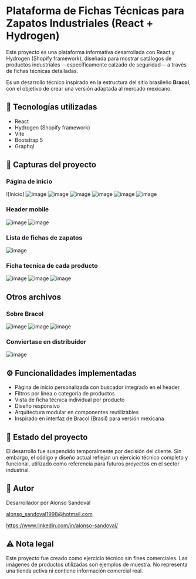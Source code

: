 # Plataforma de Fichas Técnicas para Zapatos Industriales (React + Hydrogen)

Este proyecto es una plataforma informativa desarrollada con React y Hydrogen (Shopify framework), diseñada para mostrar catálogos de productos industriales —específicamente calzado de seguridad— a través de fichas técnicas detalladas. 

Es un desarrollo técnico inspirado en la estructura del sitio brasileño **Bracol**, con el objetivo de crear una versión adaptada al mercado mexicano.

## 🚀 Tecnologías utilizadas

- React
- Hydrogen (Shopify framework)
- Vite
- Bootstrap 5
- Graphql

## 📸 Capturas del proyecto

### Página de inicio

![Inicio] ![image](https://github.com/user-attachments/assets/829734ac-c1f5-4758-a080-ab6a7ceb54ab)
![image](https://github.com/user-attachments/assets/86455817-a405-45cc-bcf9-c6f7b5c9b1a1)
![image](https://github.com/user-attachments/assets/f3b991cf-dc03-4970-81a8-a11f2b9c0581)
![image](https://github.com/user-attachments/assets/608bb508-d3fe-4723-92ab-368808b2c259)
![image](https://github.com/user-attachments/assets/a521c699-b803-4af9-8989-c3a18ea3bb7d)
![image](https://github.com/user-attachments/assets/5705792a-7f4a-4247-b71d-82595b7d33e7)

### Header mobile

![image](https://github.com/user-attachments/assets/53bf1433-ed28-4f57-af49-105f8f4a9d87)
![image](https://github.com/user-attachments/assets/753b0a57-1574-4f6f-8c03-df18ea3f00d6)

### Lista de fichas de zapatos

![image](https://github.com/user-attachments/assets/2e587471-8419-4f54-84f4-dad187f68504)

### Ficha tecnica de cada producto

![image](https://github.com/user-attachments/assets/e760883a-ade5-4233-bb8f-68284959e78b)
![image](https://github.com/user-attachments/assets/0ff856f5-940c-42a3-b3a0-209b866226ea)
![image](https://github.com/user-attachments/assets/8470b22f-5799-4b97-8688-ba703d9fee79)

## Otros archivos

### Sobre Bracol

![image](https://github.com/user-attachments/assets/af028d6b-898a-45b6-ba00-fcb4bd961143)
![image](https://github.com/user-attachments/assets/08d22bd3-bdaf-4d19-b9f7-d214c6e86a30)
![image](https://github.com/user-attachments/assets/7ddd8b32-4df8-4423-8873-773e43941836)


### Conviertase en distribuidor

![image](https://github.com/user-attachments/assets/561b9034-6ef9-425c-b337-bab7568540bb)

## ⚙️ Funcionalidades implementadas

- Página de inicio personalizada con buscador integrado en el header
- Filtros por línea o categoría de productos
- Vista de ficha técnica individual por producto
- Diseño responsivo
- Arquitectura modular en componentes reutilizables
- Inspirado en interfaz de Bracol (Brasil) para versión mexicana

## 💬 Estado del proyecto
El desarrollo fue suspendido temporalmente por decisión del cliente. Sin embargo, el código y diseño actual reflejan un ejercicio técnico completo y funcional, utilizado como referencia para futuros proyectos en el sector industrial.

## 👤 Autor

Desarrollador por Alonso Sandoval

alonso_sandoval1998@hotmail.com

https://www.linkedin.com/in/alonso-sandoval/

## ⚠️ Nota legal

Este proyecto fue creado como ejercicio técnico sin fines comerciales. Las imágenes de productos utilizadas son ejemplos de muestra. No representa una tienda activa ni contiene información comercial real.


